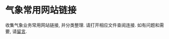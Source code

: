 # 气象常用网站链接
收集气象业务常用网站链接, 并分类整理. 请打开相应文件查阅连接. 如有问题和需要, 请[留言](https://github.com/NMC-DAVE/dk_met_web_links/issues).
